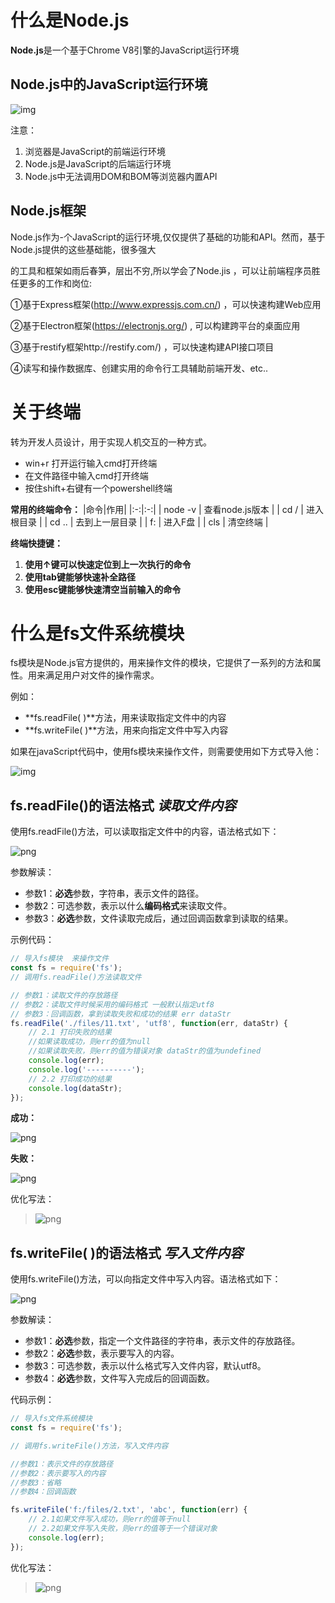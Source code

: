 # 什么是Node.js

**Node.js**是一个基于Chrome V8引擎的JavaScript运行环境

## Node.js中的JavaScript运行环境

![img](https://cdn.nlark.com/yuque/0/2022/png/26760678/1655822357450-119a84ee-f87e-471f-adeb-96b9c664695e.png)

注意：

1. 浏览器是JavaScript的前端运行环境
2. Node.js是JavaScript的后端运行环境
3. Node.js中无法调用DOM和BOM等浏览器内置API 

## Node.js框架

Node.js作为-个JavaScript的运行环境,仅仅提供了基础的功能和API。然而，基于Node.js提供的这些基础能，很多强大

的工具和框架如雨后春笋，层出不穷,所以学会了Node.jis ，可以让前端程序员胜任更多的工作和岗位:

①基于Express框架(http://www.expressjs.com.cn/) ，可以快速构建Web应用

②基于Electron框架(https://electronjs.org/) , 可以构建跨平台的桌面应用

③基于restify框架http://restify.com/) ，可以快速构建API接口项目

④读写和操作数据库、创建实用的命令行工具辅助前端开发、etc..

# 关于终端

转为开发人员设计，用于实现人机交互的一种方式。

- win+r 打开运行输入cmd打开终端
- 在文件路径中输入cmd打开终端
- 按住shift+右键有一个powershell终端

**常用的终端命令：**
|命令|作用|
|:-:|:-:|
| node -v | 查看node.js版本 |
| cd  /   | 进入根目录      |
| cd ..   | 去到上一层目录  |
| f:      | 进入F盘         |
| cls     | 清空终端        |

**终端快捷键：**

1. **使用↑键可以快速定位到上一次执行的命令**
2. **使用tab键能够快速补全路径**
3. **使用esc键能够快速清空当前输入的命令**

# 什么是fs文件系统模块

fs模块是Node.js官方提供的，用来操作文件的模块，它提供了一系列的方法和属性。用来满足用户对文件的操作需求。

例如：
- **fs.readFile( )**方法，用来读取指定文件中的内容
- **fs.writeFile( )**方法，用来向指定文件中写入内容

如果在javaScript代码中，使用fs模块来操作文件，则需要使用如下方式导入他：

![img](https://cdn.nlark.com/yuque/0/2022/png/26760678/1655904379652-fb60eeb1-f9a9-4703-864e-e83eea12097f.png)

## fs.readFile()的语法格式      *读取文件内容*
使用fs.readFile()方法，可以读取指定文件中的内容，语法格式如下：

![png](https://i.bmp.ovh/imgs/2022/06/22/a205835e3c0951ef.png)

参数解读：
- 参数1：**必选**参数，字符串，表示文件的路径。
- 参数2：可选参数，表示以什么**编码格式**来读取文件。
- 参数3：**必选**参数，文件读取完成后，通过回调函数拿到读取的结果。


示例代码：
```js
// 导入fs模块  来操作文件
const fs = require('fs');
// 调用fs.readFile()方法读取文件

// 参数1：读取文件的存放路径
// 参数2：读取文件时候采用的编码格式 一般默认指定utf8
// 参数3：回调函数，拿到读取失败和成功的结果 err dataStr
fs.readFile('./files/11.txt', 'utf8', function(err, dataStr) {
    // 2.1 打印失败的结果
    //如果读取成功，则err的值为null
    //如果读取失败，则err的值为错误对象 dataStr的值为undefined
    console.log(err);
    console.log('----------');
    // 2.2 打印成功的结果
    console.log(dataStr);
});
```

**成功：**

![png](https://i.bmp.ovh/imgs/2022/06/22/e41f9d8c61cbe03b.png)

**失败：**

![png](https://i.bmp.ovh/imgs/2022/06/22/58cc12468873bbe8.png)

优化写法：

>![png](https://i.bmp.ovh/imgs/2022/06/22/1a6b2b72ed2946a8.png)


## fs.writeFile( )的语法格式      *写入文件内容*
使用fs.writeFile()方法，可以向指定文件中写入内容。语法格式如下：

![png](https://i.bmp.ovh/imgs/2022/06/22/adf82be76daf111c.png)

参数解读：

- 参数1：**必选**参数，指定一个文件路径的字符串，表示文件的存放路径。
- 参数2：**必选**参数，表示要写入的内容。
- 参数3：可选参数，表示以什么格式写入文件内容，默认utf8。
- 参数4：**必选**参数，文件写入完成后的回调函数。

代码示例：
```js
// 导入fs文件系统模块
const fs = require('fs');

// 调用fs.writeFile()方法，写入文件内容

//参数1：表示文件的存放路径
//参数2：表示要写入的内容
//参数3：省略
//参数4：回调函数

fs.writeFile('f:/files/2.txt', 'abc', function(err) {
    // 2.1如果文件写入成功，则err的值等于null
    // 2.2如果文件写入失败，则err的值等于一个错误对象
    console.log(err);
});
```

优化写法：

>![png](https://i.bmp.ovh/imgs/2022/06/22/edd1798ffc5eec30.png)